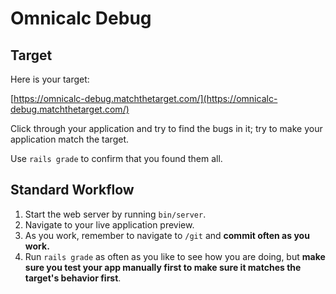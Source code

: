 # Omnicalc Debug

## Target

Here is your target:

[https://omnicalc-debug.matchthetarget.com/](https://omnicalc-debug.matchthetarget.com/)

Click through your application and try to find the bugs in it; try to make your application match the target.

Use `rails grade` to confirm that you found them all.

## Standard Workflow

 1. Start the web server by running `bin/server`.
 1. Navigate to your live application preview.
 1. As you work, remember to navigate to `/git` and **commit often as you work.**
 1. Run `rails grade` as often as you like to see how you are doing, but **make sure you test your app manually first to make sure it matches the target's behavior first**.

